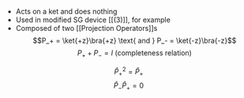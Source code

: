 - Acts on a ket and does nothing
- Used in modified SG device [[(3)]], for example
- Composed of two [[Projection Operators]]s
$$P_+ = \ket{+z}\bra{+z} \text{ and } P_- = \ket{-z}\bra{-z}$$
$$P_+ + P_- = I \text{ (completeness relation)}$$

 $$\hat{P}_+^2 = \hat{P}_+$$ 
$$\hat{P}_-\hat{P}_+ = 0$$
